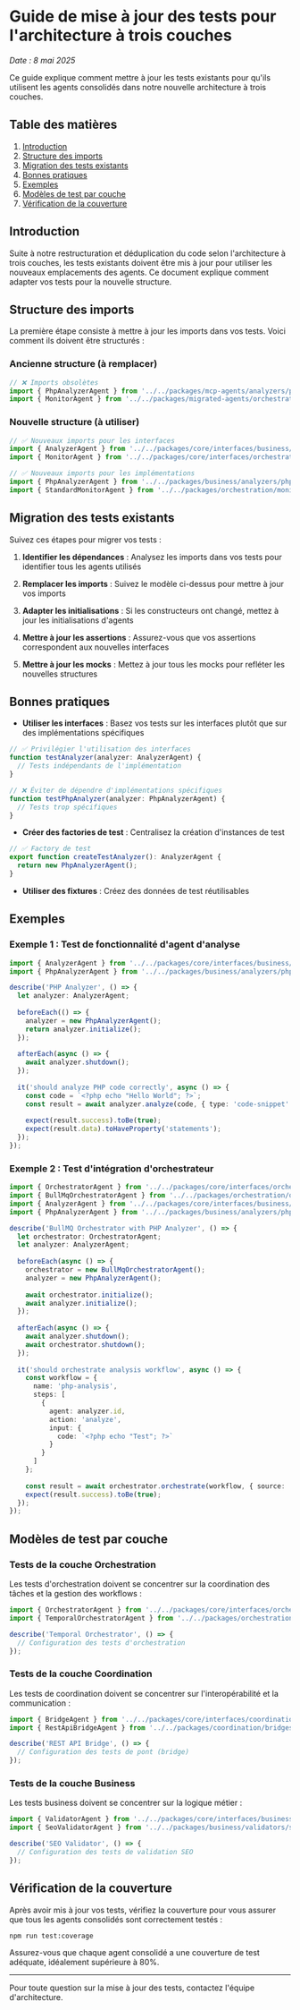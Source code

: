 # Guide de mise à jour des tests pour l'architecture à trois couches

*Date : 8 mai 2025*

Ce guide explique comment mettre à jour les tests existants pour qu'ils utilisent les agents consolidés dans notre nouvelle architecture à trois couches.

## Table des matières

1. [Introduction](#introduction)
2. [Structure des imports](#structure-des-imports)
3. [Migration des tests existants](#migration-des-tests-existants)
4. [Bonnes pratiques](#bonnes-pratiques)
5. [Exemples](#exemples)
6. [Modèles de test par couche](#modèles-de-test-par-couche)
7. [Vérification de la couverture](#vérification-de-la-couverture)

## Introduction

Suite à notre restructuration et déduplication du code selon l'architecture à trois couches, les tests existants doivent être mis à jour pour utiliser les nouveaux emplacements des agents. Ce document explique comment adapter vos tests pour la nouvelle structure.

## Structure des imports

La première étape consiste à mettre à jour les imports dans vos tests. Voici comment ils doivent être structurés :

### Ancienne structure (à remplacer)

```typescript
// ❌ Imports obsolètes
import { PhpAnalyzerAgent } from '../../packages/mcp-agents/analyzers/php-analyzer-agent';
import { MonitorAgent } from '../../packages/migrated-agents/orchestration/monitor-agent-3a930372';
```

### Nouvelle structure (à utiliser)

```typescript
// ✅ Nouveaux imports pour les interfaces
import { AnalyzerAgent } from '../../packages/core/interfaces/business/analyzer-agent';
import { MonitorAgent } from '../../packages/core/interfaces/orchestration/monitor-agent';

// ✅ Nouveaux imports pour les implémentations
import { PhpAnalyzerAgent } from '../../packages/business/analyzers/php-analyzer-agent';
import { StandardMonitorAgent } from '../../packages/orchestration/monitors/standard-monitor-agent';
```

## Migration des tests existants

Suivez ces étapes pour migrer vos tests :

1. **Identifier les dépendances** : Analysez les imports dans vos tests pour identifier tous les agents utilisés

2. **Remplacer les imports** : Suivez le modèle ci-dessus pour mettre à jour vos imports

3. **Adapter les initialisations** : Si les constructeurs ont changé, mettez à jour les initialisations d'agents

4. **Mettre à jour les assertions** : Assurez-vous que vos assertions correspondent aux nouvelles interfaces

5. **Mettre à jour les mocks** : Mettez à jour tous les mocks pour refléter les nouvelles structures

## Bonnes pratiques

- **Utiliser les interfaces** : Basez vos tests sur les interfaces plutôt que sur des implémentations spécifiques

```typescript
// ✅ Privilégier l'utilisation des interfaces
function testAnalyzer(analyzer: AnalyzerAgent) {
  // Tests indépendants de l'implémentation
}

// ❌ Éviter de dépendre d'implémentations spécifiques
function testPhpAnalyzer(analyzer: PhpAnalyzerAgent) {
  // Tests trop spécifiques
}
```

- **Créer des factories de test** : Centralisez la création d'instances de test

```typescript
// ✅ Factory de test
export function createTestAnalyzer(): AnalyzerAgent {
  return new PhpAnalyzerAgent();
}
```

- **Utiliser des fixtures** : Créez des données de test réutilisables

## Exemples

### Exemple 1 : Test de fonctionnalité d'agent d'analyse

```typescript
import { AnalyzerAgent } from '../../packages/core/interfaces/business/analyzer-agent';
import { PhpAnalyzerAgent } from '../../packages/business/analyzers/php-analyzer-agent';

describe('PHP Analyzer', () => {
  let analyzer: AnalyzerAgent;
  
  beforeEach(() => {
    analyzer = new PhpAnalyzerAgent();
    return analyzer.initialize();
  });
  
  afterEach(async () => {
    await analyzer.shutdown();
  });
  
  it('should analyze PHP code correctly', async () => {
    const code = `<?php echo "Hello World"; ?>`;
    const result = await analyzer.analyze(code, { type: 'code-snippet' });
    
    expect(result.success).toBe(true);
    expect(result.data).toHaveProperty('statements');
  });
});
```

### Exemple 2 : Test d'intégration d'orchestrateur

```typescript
import { OrchestratorAgent } from '../../packages/core/interfaces/orchestration/orchestrator-agent';
import { BullMqOrchestratorAgent } from '../../packages/orchestration/orchestrators/bullmq-orchestrator-agent';
import { AnalyzerAgent } from '../../packages/core/interfaces/business/analyzer-agent';
import { PhpAnalyzerAgent } from '../../packages/business/analyzers/php-analyzer-agent';

describe('BullMQ Orchestrator with PHP Analyzer', () => {
  let orchestrator: OrchestratorAgent;
  let analyzer: AnalyzerAgent;
  
  beforeEach(async () => {
    orchestrator = new BullMqOrchestratorAgent();
    analyzer = new PhpAnalyzerAgent();
    
    await orchestrator.initialize();
    await analyzer.initialize();
  });
  
  afterEach(async () => {
    await analyzer.shutdown();
    await orchestrator.shutdown();
  });
  
  it('should orchestrate analysis workflow', async () => {
    const workflow = {
      name: 'php-analysis',
      steps: [
        {
          agent: analyzer.id,
          action: 'analyze',
          input: {
            code: `<?php echo "Test"; ?>`
          }
        }
      ]
    };
    
    const result = await orchestrator.orchestrate(workflow, { source: 'test' });
    expect(result.success).toBe(true);
  });
});
```

## Modèles de test par couche

### Tests de la couche Orchestration

Les tests d'orchestration doivent se concentrer sur la coordination des tâches et la gestion des workflows :

```typescript
import { OrchestratorAgent } from '../../packages/core/interfaces/orchestration/orchestrator-agent';
import { TemporalOrchestratorAgent } from '../../packages/orchestration/orchestrators/temporal-orchestrator-agent';

describe('Temporal Orchestrator', () => {
  // Configuration des tests d'orchestration
});
```

### Tests de la couche Coordination

Les tests de coordination doivent se concentrer sur l'interopérabilité et la communication :

```typescript
import { BridgeAgent } from '../../packages/core/interfaces/coordination/bridge-agent';
import { RestApiBridgeAgent } from '../../packages/coordination/bridges/rest-api-bridge-agent';

describe('REST API Bridge', () => {
  // Configuration des tests de pont (bridge)
});
```

### Tests de la couche Business

Les tests business doivent se concentrer sur la logique métier :

```typescript
import { ValidatorAgent } from '../../packages/core/interfaces/business/validator-agent';
import { SeoValidatorAgent } from '../../packages/business/validators/seo-validator-agent';

describe('SEO Validator', () => {
  // Configuration des tests de validation SEO
});
```

## Vérification de la couverture

Après avoir mis à jour vos tests, vérifiez la couverture pour vous assurer que tous les agents consolidés sont correctement testés :

```bash
npm run test:coverage
```

Assurez-vous que chaque agent consolidé a une couverture de test adéquate, idéalement supérieure à 80%.

---

Pour toute question sur la mise à jour des tests, contactez l'équipe d'architecture.
